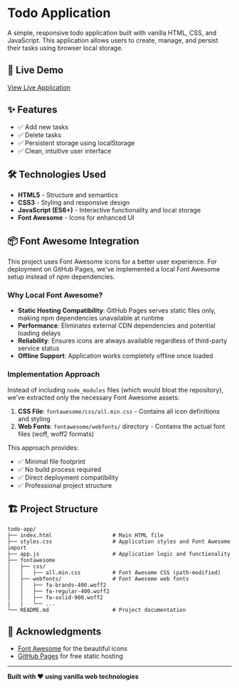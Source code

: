 # Todo Application

A simple, responsive todo application built with vanilla HTML, CSS, and JavaScript. This application allows users to create, manage, and persist their tasks using browser local storage.

## 🚀 Live Demo

[View Live Application](https://yourusername.github.io/your-repo-name)

## ✨ Features

- ✅ Add new tasks 
- ✅ Delete tasks
- ✅ Persistent storage using localStorage 
- ✅ Clean, intuitive user interface

## 🛠️ Technologies Used

- **HTML5** - Structure and semantics
- **CSS3** - Styling and responsive design
- **JavaScript (ES6+)** - Interactive functionality and local storage
- **Font Awesome** - Icons for enhanced UI

## 📦 Font Awesome Integration

This project uses Font Awesome icons for a better user experience. For deployment on GitHub Pages, we've implemented a local Font Awesome setup instead of npm dependencies.

### Why Local Font Awesome?

- **Static Hosting Compatibility**: GitHub Pages serves static files only, making npm dependencies unavailable at runtime
- **Performance**: Eliminates external CDN dependencies and potential loading delays
- **Reliability**: Ensures icons are always available regardless of third-party service status
- **Offline Support**: Application works completely offline once loaded

### Implementation Approach

Instead of including `node_modules` files (which would bloat the repository), we've extracted only the necessary Font Awesome assets:

1. **CSS File**: `fontawesome/css/all.min.css` - Contains all icon definitions and styling
2. **Web Fonts**: `fontawesome/webfonts/` directory - Contains the actual font files (woff, woff2 formats) 

This approach provides:
- ✅ Minimal file footprint
- ✅ No build process required
- ✅ Direct deployment compatibility
- ✅ Professional project structure

## 🏗️ Project Structure

```
todo-app/ 
├── index.html                   # Main HTML file 
├── styles.css                   # Application styles and Font Awesome import 
├── app.js                       # Application logic and functionality 
├── fontawesome 
│   ├── css/ 
│   │   ├── all.min.css          # Font Awesome CSS (path-modified) 
│   ├── webfonts/                # Font Awesome web fonts 
│   │   ├── fa-brands-400.woff2 
│   │   ├── fa-regular-400.woff2 
│   │   ├── fa-solid-900.woff2 
|   |   └── ... 
└── README.md                    # Project documentation 

```

## 🙏 Acknowledgments

- [Font Awesome](https://fontawesome.com/) for the beautiful icons
- [GitHub Pages](https://pages.github.com/) for free static hosting

---

**Built with ❤️ using vanilla web technologies**
